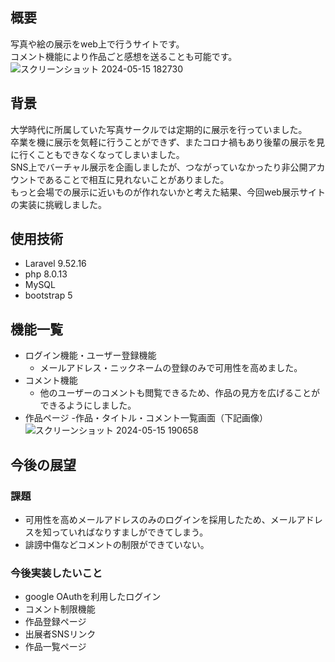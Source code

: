 ## 概要  
写真や絵の展示をweb上で行うサイトです。  
コメント機能により作品ごと感想を送ることも可能です。  
![スクリーンショット 2024-05-15 182730](https://github.com/shi2orin/photo/assets/139692168/8ccef02c-3cac-4651-91ba-2529fb89991c)

## 背景
大学時代に所属していた写真サークルでは定期的に展示を行っていました。  
卒業を機に展示を気軽に行うことができず、またコロナ禍もあり後輩の展示を見に行くこともできなくなってしまいました。  
SNS上でバーチャル展示を企画しましたが、つながっていなかったり非公開アカウントであることで相互に見れないことがありました。  
もっと会場での展示に近いものが作れないかと考えた結果、今回web展示サイトの実装に挑戦しました。  

## 使用技術
* Laravel 9.52.16  
* php 8.0.13  
* MySQL
* bootstrap 5

## 機能一覧  
* ログイン機能・ユーザー登録機能
  - メールアドレス・ニックネームの登録のみで可用性を高めました。
* コメント機能
  - 他のユーザーのコメントも閲覧できるため、作品の見方を広げることができるようにしました。
* 作品ページ
  -作品・タイトル・コメント一覧画面（下記画像）
![スクリーンショット 2024-05-15 190658](https://github.com/shi2orin/photo/assets/139692168/35bc8344-9b57-4541-a7a5-365a51d7bd64)

## 今後の展望
### 課題
* 可用性を高めメールアドレスのみのログインを採用したため、メールアドレスを知っていればなりすましができてしまう。
* 誹謗中傷などコメントの制限ができていない。

### 今後実装したいこと
* google OAuthを利用したログイン
* コメント制限機能
* 作品登録ページ
* 出展者SNSリンク
* 作品一覧ページ
